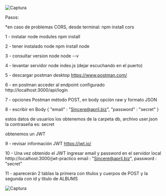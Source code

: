 ![Captura](https://user-images.githubusercontent.com/68760595/130137837-40e5a67b-b288-4ca3-a5aa-f92d6ae250d2.PNG)

Pasos:

*en caso de problemas CORS, desde terminal: npm install cors

1 - instalar node modules npm install

2 - tener instalado node npm install node

3 - consultar version node node --v

4 - levantar servidor node index.js (dejar escuchando en el puerto)

5 - descargar postman desktop https://www.postman.com/

6 - en postman acceder al endpoint configurado http://localhost:3000/api/login

7 - opciones Postman método POST, en body opción raw y formato JSON

8 - escribir en Body { "email" : "Sincere@april.biz", "password" : "secret" }

estos datos de usuarios los obtenemos de la carpeta db, archivo user.json la contraseña es: secret

obtenemos un JWT

9 - revisar información JWT https://jwt.io/

10 - Una vez obtenido el JWT ingresar email y password en el servidor local htttp://localhost:3000/jwt-practico
email : "Sincere@april.biz", 
password : "secret"

11 - aparecerán 2 tablas la primera con titulos y cuerpos de POST y la segunda con id y titulo de ALBUMS

![Captura](https://user-images.githubusercontent.com/68760595/130137991-195ab60f-f4ac-4f5a-a44b-5e626315284e.PNG)
